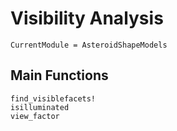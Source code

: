 # Visibility Analysis

```@meta
CurrentModule = AsteroidShapeModels
```

## Main Functions

```@docs
find_visiblefacets!
isilluminated
view_factor
```